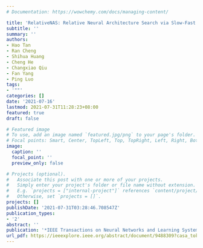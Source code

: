 ```yaml
---
# Documentation: https://wowchemy.com/docs/managing-content/

title: 'RelativeNAS: Relative Neural Architecture Search via Slow-Fast Learning'
subtitle: ''
summary: ''
authors:
- Hao Tan
- Ran Cheng
- Shihua Huang
- Cheng He
- Changxiao Qiu
- Fan Yang
- Ping Luo
tags:
- '""'
categories: []
date: '2021-07-16'
lastmod: 2021-07-31T11:28:23+08:00
featured: true
draft: false

# Featured image
# To use, add an image named `featured.jpg/png` to your page's folder.
# Focal points: Smart, Center, TopLeft, Top, TopRight, Left, Right, BottomLeft, Bottom, BottomRight.
image:
  caption: ''
  focal_point: ''
  preview_only: false

# Projects (optional).
#   Associate this post with one or more of your projects.
#   Simply enter your project's folder or file name without extension.
#   E.g. `projects = ["internal-project"]` references `content/project/deep-learning/index.md`.
#   Otherwise, set `projects = []`.
projects: []
publishDate: '2021-07-31T03:28:46.708547Z'
publication_types:
- '2'
abstract: ''
publication: '*IEEE Transactions on Neural Networks and Learning Systems*'
url_pdf: https://ieeexplore.ieee.org/abstract/document/9488309?casa_token=wuSuzsQT7b8AAAAA:C3oGTSAQTaSBEOzdTwDiGXDIIQy_DdIPLAc_Wr4mpLdaDiv3kpebMPDnL2bk33zplLehrv0a-SBm
---
```

